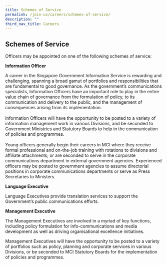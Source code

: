 ```yaml
---
title: Schemes of Service
permalink: /join-us/careers/schemes-of-service/
description: ""
third_nav_title: Careers
---
```

Schemes of Service
-------------
Officers may be appointed on one of the following schemes of service:

**Information Officer**

A career in the Singapore Government Information Service is rewarding and challenging, spanning a broad gamut of portfolios and responsibilities that are fundamental to good governance. As the government’s communications specialists, Information Officers have an important role to play in the entire value chain of governance from the formulation of policy, to its communication and delivery to the public, and the management of consequences arising from its implementation.  
   
Information Officers will have the opportunity to be posted to a variety of information management work in various Divisions, and be seconded to Government Ministries and Statutory Boards to help in the communication of policies and programmes.  
   
Young officers generally begin their careers in MCI where they receive formal professional and on-the-job training with rotations to divisions and affiliate attachments; or are seconded to serve in the corporate communications department in external government agencies. Experienced officers may be posted to government agencies to assume directorial positions in corporate communications departments or serve as Press Secretaries to Ministers.

**Language Executive**

Language Executives provide translation services to support the Government’s public communications efforts. 

**Management Executive**

The Management Executives are involved in a myriad of key functions, including policy formulation for info-communications and media development as well as driving organisational excellence initiatives.  
  
Management Executives will have the opportunity to be posted to a variety of portfolios such as policy, planning and corporate services in various Divisions, or be seconded to MCI Statutory Boards for the implementation of policies and programmes.